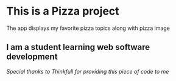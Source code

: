 #  This is a Pizza project 
The app displays my favorite pizza topics along with pizza image
## I am a student learning web software development
*Special thanks to Thinkfull for providing this piece of code to me*
